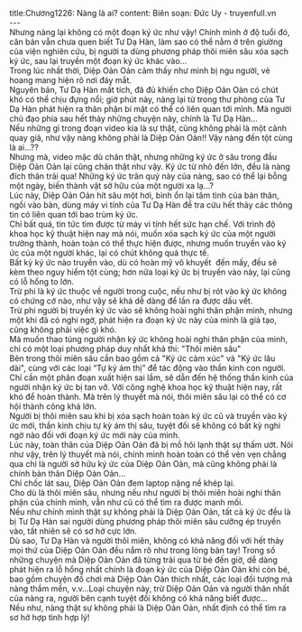 title:Chương1226: Nàng là ai?
content:
Biên soạn: Đức Uy - truyenfull.vn<br>---<br>Nhưng nàng lại không có một đoạn ký ức như vậy! Chính mình ở độ tuổi đó, căn bản vẫn chưa quen biết Tư Dạ Hàn, làm sao có thể nằm ở trên giường của viện nghiên cứu, bị người ta dùng phương pháp thôi miên sâu xóa sạch ký ức, sau lại truyền một đoạn ký ức khác vào...<br>Trong lúc nhất thời, Diệp Oản Oản cảm thấy như mình bị ngu người, vẻ hoang mang hiện rõ nơi đáy mắt.<br>Nguyên bản, Tư Dạ Hàn mất tích, đã đủ khiến cho Diệp Oản Oản có chút khó có thể chịu đựng nổi; giờ phút này, nàng lại từ trong thư phòng của Tư Dạ Hàn phát hiện ra thân phận bí mật có thể có liên quan tới mình. Mà người chủ đạo phía sau hết thảy những chuyện này, chính là Tư Dạ Hàn...<br>Nếu những gì trong đoạn video kia là sự thật, cũng không phải là một cảnh quay giả, như vậy nàng không phải là Diệp Oản Oản!! Vậy nàng đến tột cùng là ai...??<br>Nhưng mà, video mặc dù chân thật, nhưng những ký ức ở sâu trong đầu Diệp Oản Oản lại cũng chân thật như vậy. Ký ức từ nhỏ đến lớn, đều là nàng đích thân trải qua! Những ký ức trân quý này của nàng, sao có thể lại bỗng một ngày, biến thành vật sở hữu của một người xa lạ…?<br>Lúc này, Diệp Oản Oản hít sâu một hơi, bình ổn lại tâm tình của bản thân, ngồi vào bàn, dùng máy vi tính của Tư Dạ Hàn để tra cứu hết thảy các thông tin có liên quan tới bao trùm ký ức.<br>Chỉ bất quá, tin tức tìm được từ máy vi tính hết sức hạn chế. Với trình độ khoa học kỹ thuật hiện nay mà nói, muốn xóa sạch ký ức của một người trưởng thành, hoàn toàn có thể thực hiện được, nhưng muốn truyền vào ký ức của một người khác, lại có chút không quá thực tế.<br>Bất kỳ ký ức nào truyền vào, dù có hoàn mỹ vô khuyết  đến mấy, đều sẽ kèm theo nguy hiểm tột cùng; hơn nữa loại ký ức bị truyền vào này, lại cũng có lỗ hổng to lớn.<br>Trừ phi là ký ức thuộc về người trong cuộc, nếu như bị rót vào ký ức không có chứng cớ nào, như vậy sẽ khá dễ dàng để lần ra được dấu vết.<br>Trừ phi người bị truyền ký ức vào sẽ không hoài nghi thân phận mình, nhưng một khi đã có nghi ngờ, phát hiện ra đoạn ký ức này của mình là giả tạo, cũng không phải việc gì khó.<br>Mà muốn thao túng người nhận ký ức không hoài nghi thân phận của mình, chỉ có một loại phương pháp duy nhất khả thi: "Thôi miên sâu"<br>Bên trong thôi miên sâu cần bao gồm cả "Ký ức cảm xúc" và "Ký ức lâu dài", cùng với các loại “Tự kỷ ám thị” để tác động vào thần kinh con người. Chỉ cần một phân đoạn xuất hiện sai lầm, sẽ dẫn đến hệ thống thần kinh của người nhận ký ức bị tan vỡ. Với công nghệ khoa học kỹ thuật hiện nay, rất khó để hoàn thành. Mà trên lý thuyết mà nói, thôi miên sâu lại có thể có cơ hội thành công khá lớn.<br>Người bị thôi miên sau khi bị xóa sạch hoàn toàn ký ức cũ và truyền vào ký ức mới, thần kinh chịu tự kỷ ám thị sâu, tuyệt đối sẽ không có bất kỳ nghi ngờ nào đối với đoạn ký ức mới này của mình.<br>Lúc này, toàn thân của Diệp Oản Oản đã bị mồ hôi lạnh thật sự thấm ướt. Nói như vậy, trên lý thuyết mà nói, chính mình hoàn toàn có thể vẻn vẹn chẳng qua chỉ là người sở hữu ký ức của Diệp Oản Oản, mà cũng không phải là chính bản thân Diệp Oản Oản…<br>Chỉ chốc lát sau, Diệp Oản Oản đem laptop nặng nề khép lại.<br>Cho dù là thôi miên sâu, nhưng nếu như người bị thôi miên hoài nghi thân phận của chính mình, vẫn như cũ có thể tìm ra được manh mối.<br>Nếu như chính mình thật sự không phải là Diệp Oản Oản, tất cả ký ức đều là bị Tư Dạ Hàn sai người dùng phương pháp thôi miên sâu cưỡng ép truyền vào, tất nhiên sẽ có sơ hở cực lớn.<br>Dù sao, Tư Dạ Hàn và người thôi miên, không có khả năng đối với hết thảy mọi thứ của Diệp Oản Oản đều nắm rõ như trong lòng bàn tay! Trong số những chuyện mà Diệp Oản Oản đã từng trải qua từ bé đến giờ, dễ dàng phát hiện ra lỗ hổng nhất chính là đoạn ký ức của Diệp Oản Oản khi còn bé, bao gồm chuyện đồ chơi mà Diệp Oản Oản thích nhất, các loại đối tượng mà nàng thầm mến, v.v…Loại chuyện này, trừ Diệp Oản Oản và người thân nhất của nàng ra, người bên cạnh tuyệt đối không có khả năng biết được...<br>Nếu như, nàng thật sự không phải là Diệp Oản Oản, nhất định có thể tìm ra sơ hở hợp tình hợp lý!